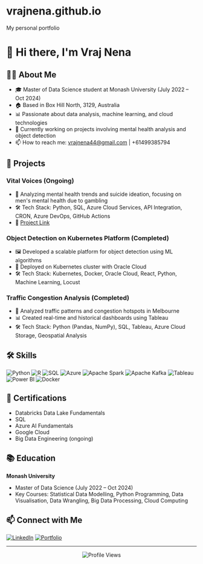 # vrajnena.github.io
 My personal portfolio 

# 👋 Hi there, I'm Vraj Nena



## 👨‍💻 About Me

- 🎓 Master of Data Science student at Monash University (July 2022 – Oct 2024)
- 🏠 Based in Box Hill North, 3129, Australia
- 📊 Passionate about data analysis, machine learning, and cloud technologies
- 🌱 Currently working on projects involving mental health analysis and object detection
- 📫 How to reach me: vrajnena44@gmail.com | +61499385794

## 🚀 Projects

### Vital Voices (Ongoing)
- 🧠 Analyzing mental health trends and suicide ideation, focusing on men's mental health due to gambling
- 🛠️ Tech Stack: Python, SQL, Azure Cloud Services, API Integration, CRON, Azure DevOps, GitHub Actions
- 🔗 [Project Link](https://vitalvoices.live) 

### Object Detection on Kubernetes Platform (Completed)
- 🖼️ Developed a scalable platform for object detection using ML algorithms
- 🐳 Deployed on Kubernetes cluster with Oracle Cloud
- 🛠️ Tech Stack: Kubernetes, Docker, Oracle Cloud, React, Python, Machine Learning, Locust

### Traffic Congestion Analysis (Completed)
- 🚗 Analyzed traffic patterns and congestion hotspots in Melbourne
- 📊 Created real-time and historical dashboards using Tableau
- 🛠️ Tech Stack: Python (Pandas, NumPy), SQL, Tableau, Azure Cloud Storage, Geospatial Analysis

## 🛠 Skills

![Python](https://img.shields.io/badge/-Python-3776AB?style=flat-square&logo=python&logoColor=white)
![R](https://img.shields.io/badge/-R-276DC3?style=flat-square&logo=r&logoColor=white)
![SQL](https://img.shields.io/badge/-SQL-4479A1?style=flat-square&logo=mysql&logoColor=white)
![Azure](https://img.shields.io/badge/-Azure-0089D6?style=flat-square&logo=microsoft-azure&logoColor=white)
![Apache Spark](https://img.shields.io/badge/-Apache%20Spark-E25A1C?style=flat-square&logo=apache-spark&logoColor=white)
![Apache Kafka](https://img.shields.io/badge/-Apache%20Kafka-231F20?style=flat-square&logo=apache-kafka&logoColor=white)
![Tableau](https://img.shields.io/badge/-Tableau-E97627?style=flat-square&logo=tableau&logoColor=white)
![Power BI](https://img.shields.io/badge/-Power%20BI-F2C811?style=flat-square&logo=power-bi&logoColor=black)
![Docker](https://img.shields.io/badge/-Docker-2496ED?style=flat-square&logo=docker&logoColor=white)

## 📜 Certifications

- Databricks Data Lake Fundamentals
- SQL
- Azure AI Fundamentals
- Google Cloud
- Big Data Engineering (ongoing)


## 📚 Education

**Monash University**
- Master of Data Science (July 2022 – Oct 2024)
- Key Courses: Statistical Data Modelling, Python Programming, Data Visualisation, Data Wrangling, Big Data Processing, Cloud Computing

## 📫 Connect with Me

[![LinkedIn](https://img.shields.io/badge/LinkedIn-0077B5?style=for-the-badge&logo=linkedin&logoColor=white)](https://www.linkedin.com/in/vrajnena/)
[![Portfolio](https://img.shields.io/badge/Portfolio-1f425f?style=for-the-badge&logo=website&logoColor=white)](https://vnen0001.github.io/vrajnena.github.io/)

---

<div align="center">
  <img src="https://komarev.com/ghpvc/?username=vrajnena&style=flat-square&color=blue" alt="Profile Views"/>
</div>
